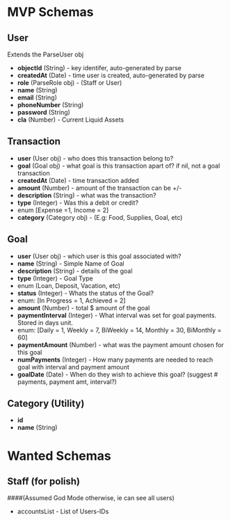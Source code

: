 MVP Schemas
============

## User
Extends the ParseUser obj

* **objectId** (String) - key identifer, auto-generated by parse
* **createdAt** (Date) - time user is created, auto-generated by parse
* **role** (ParseRole obj) - (Staff or User)
* **name** (String)
* **email** (String)
* **phoneNumber** (String)
* **password** (String)
* **cla** (Number) - Current Liquid Assets

## Transaction
* **user** (User obj) - who does this transaction belong to?
* **goal** (Goal obj) - what goal is this transaction apart of? if nil, not a goal transaction
* **createdAt** (Date) - time transaction added
* **amount** (Number) - amount of the transaction can be +/-
* **description** (String) - what was the transaction?
* **type** (Integer) - Was this a debit or credit?
 * enum [Expense =1, Income = 2]
* **category** (Category obj) - (E.g: Food, Supplies, Goal, etc)

## Goal
* **user** (User obj) - which user is this goal associated with?
* **name** (String) - Simple Name of Goal
* **description** (String) - details of the goal
* **type** (Integer) - Goal Type
 * enum (Loan, Deposit, Vacation, etc)
* **status** (Integer) - Whats the status of the Goal?
 * enum: [In Progress = 1, Achieved = 2]
* **amount** (Number) - total $ amount of the goal
* **paymentInterval** (Integer) - What interval was set for goal payments. Stored in days unit.
 * enum: [Daily = 1, Weekly = 7, BiWeekly = 14, Monthly = 30, BiMonthly = 60]
* **paymentAmount** (Number) - what was the payment amount chosen for this goal
* **numPayments** (Integer) - How many payments are needed to reach goal with interval and payment amount
* **goalDate** (Date) - When do they wish to achieve this goal? (suggest # payments, payment amt, interval?)

## Category (Utility)
* **id**
* **name** (String)

Wanted Schemas
===============

## Staff (for polish)
####(Assumed God Mode otherwise, ie can see all users)

* accountsList - List of Users-IDs
